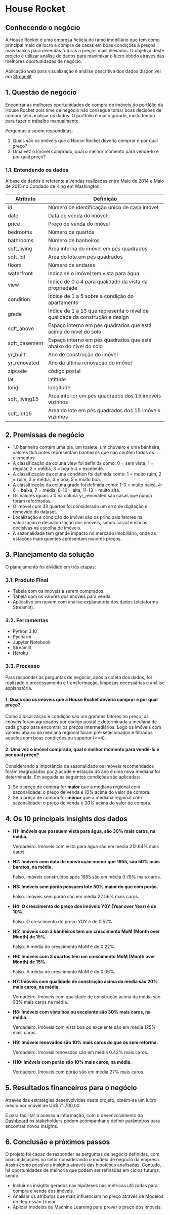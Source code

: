 # House Rocket

## Conhecendo o negócio
A House Rocket é uma empresa fictícia do ramo imobiliário que tem como principal meio de lucro a compra de casas em boas condições à preços mais baixos para revendas futuras a preços mais elevados. O objetivo deste projeto é utilizar análise de dados para maximixar o lucro obtido através das melhores oportunidades de negócio.

Aplicação web para visualização e análise descritiva dos dados disponível em [Streamlit](https://dash-house-rocket.onrender.com).

## 1. Questão de negócio
Encontrar as melhores oportunidades de compra de imóveis do portfólio da House Rocket pois time de negócio não consegue tomar boas decisões de compra sem analisar os dados. O portfólio é muito grande, muito tempo para fazer o trabalho manualmente.

Perguntas a serem respondidas:

  1. Quais são os imóveis que a House Rocket deveria comprar e por qual preço?
  2. Uma vez o imóvel comprado, qual o melhor momento para vendê-lo e por qual preço?
  
### 1.1. Entendendo os dados
A base de dados é referente a vendas realizadas entre Maio de 2014 e Maio de 2015 no Condado de King em Washington.

Atributo  | Definição
------------- | -------------
id  | Número de identificação único de casa imóvel
date  | Data de venda do imóvel
price | Preço de venda do imóvel
bedrooms | Número de quartos
bathrooms | Número de banheiros
sqft_living | Área interna do imóvel em pés quadrados
sqft_lot | Área do lote em pés quadrados
floors | Número de andares
waterfront| Indica se o imóvel tem vista para água
view | Índice de 0 a 4 para qualidade da vista da propriedade
condition | Índice de 1 a 5 sobre a condição do apartamento
grade | Índice de 1 a 13 que representa o nível de qualidade da construção e design
sqft_above | Espaço interno em pés quadrados que está acima do nível do solo
sqft_basement | Espaço interno em pés quadrados que está abaixo do nível do solo
yr_built | Ano de construção do imóvel
yr_renovated | Ano da última renovação do imóvel
zipcode | código postal
lat | latitude
long | longitude
sqft_living15 | Área interior em pés quadrados dos 15 imóveis vizinhos
sqft_lot15 | Área do lote em pés quadrados dos 15 imóveis vizinhos


## 2. Premissas de negócio
* 1.0 banheiro contém uma pia, um toalete, um chuveiro e uma banheira, valores flutuantes representam banheiros que não contém todos os elementos.
* A classificação da coluna view foi definida como: 0 = sem vista, 1 = regular, 2 = média, 3 = boa e 4 = excelente.
* A classificação da coluna condition foi definida como: 1 = muito ruim, 2 = ruim, 3 = média, 4 = boa, 5 = muito boa.
* A classificação da coluna grade foi definida como: 1-3 = muito baixa, 4-6 = baixa, 7 = média, 8-10 = alta, 11-13 = muito alta.
* Os valores iguais a 0 na coluna yr_renovated são casas que nunca foram reformadas.
* O imóvel com 33 quartos foi considerado um erro de digitação e removido do dataset.
* Localização e condição do imóvel são os principais fatores na valorização e desvalorização dos imóveis, sendo características decisivas na escolha de imóveis.
* A sazonalidade tem grande impacto no mercado imobiliário, onde as estações mais quentes apresentam maiores preços.
    
## 3. Planejamento da solução
O planejamento foi dividido em três etapas:
### 3.1. Produto Final
* Tabela com os imóveis a serem comprados.
* Tabela com os valores dos imóveis para venda.
* Aplicativo em nuvem com análise explanatória dos dados (plataforma Streamlit).

### 3.2. Ferramentas
* Python 3.10
* Pycharm
* Jupyter Notebook
* Streamlit
* Heroku

### 3.3. Processo
Para responder as perguntas de negócio, após a coleta dos dados, foi realizado o processamento e transformação, limpezas necessárias e análise explanatória.

#### 1. Quais são os imóveis que a House Rocket deveria comprar e por qual preço?
Como a localização e condição são um grandes fatores no preço, os imóveis foram agrupados por código postal e determinada a mediana de cada grupo para encontrar os preços intermediários. Logo os imóveis com valores abaixo da mediana regional foram pré-selecionados e filtrados aqueles com boas condições ou superior (>=4).

#### 2. Uma vez o imóvel comprado, qual o melhor momento para vendê-lo e por qual preço?
Considerando a impotância da sazonalidade os imóveis recomendados foram reagrupados por zipcode e estação do ano e uma nova mediana foi determinada. Em seguida as seguintes condições são aplicadas:

  1. Se o preço de compra for **maior** que a mediana regional com sazonalidade: o preço de venda é *10%* acima do valor de compra.
  2. Se o preço de compra for **menor** que a mediana regional com sazonalidade: o preço de venda é *30%* acima do valor de compra.

## 4. Os 10 principais insights dos dados
  * **H1: Imóveis que possuem vista para água, são 30% mais caros, na média.**
    
    Verdadeiro. Imóveis com vista para água são em média 212.64% mais caros.
    
  * **H2: Imóveis com data de construção menor que 1955, são 50% mais baratos, na média.**

    Falso. Imóveis construídos após 1955 são em média 0.79% mais caros.
    
  * **H3: Imóveis sem porão possuem lote 50% maior do que com porão.**

    Falso. Imóveis sem porão são em média 22.56% mais caros.
    
  * **H4: O crescimento do preço dos imóveis Y0Y (Year over Year) é de 10%.**

    Falso. O crescimento do preço YOY é de 0.52%.
    
  * **H5: Imóveis com 3 banheiros tem um crescimento MoM (Month over Month) de 15%.**

    Falso. A média do crescimento MoM é de 0.22%.
    
  * **H6: Imóveis com 3 quartos tem um crescimento MoM (Month over Month) de 15%.**

    Falso. A média de crescimento MoM é de 0.06%.
    
  * **H7: Imóveis com qualidade de construção acima da média são 20% mais caros, na média.**

    Verdadeiro. Imóveis com qualidade de construção acima da média são 93% mais caros na média.
    
  * **H8: Imóveis com vista boa ou excelente são 30% mais caros, na média.**

    Verdadeiro. Imóveis com vista boa ou excelente são em média 125% mais caros.
    
  * **H9: Imóveis renovados são 10% mais caros do que os sem reforma.**

    Verdadeiro. Imóveis renovados são em média 0.43% mais caros.
    
  * **H10: Imóveis com porão são 10% mais caros, na média.**

    Verdadeiro. Imóveis com porão são em média 27% mais caros.
  
## 5. Resultados financeiros para o negócio
Através das estratégias desenvolvidas neste projeto, obtém-se um lucro médio por imóvel de US$ 71.700,00.

E para facilitar o acesso a informação, com o desenvolvimento do [Dashboard](https://dash-house-rocket.onrender.com) os stakeholders podem acompanhar e definir parâmetros para encontrar novos Insights.

## 6. Conclusão e próximos passos
O projeto foi capaz de responder as perguntas de negócio definidas, com boas indicações no setor considerando o modelo de negócio da empresa. Assim como possíveis insights através das hipotéses analisadas. Contudo, há oportunidades de melhoria que podem ser refinadas em ciclos futuros, sendo:

* Incluir os insights gerados nas hipóteses nas métricas utilizadas para compra e venda dos imóveis.
* Analisar os atributos que mais influenciam no preço através de Modelos de Regressão Linear.
* Aplicar modelos de Machine Learning para prever o preço dos imóveis.

